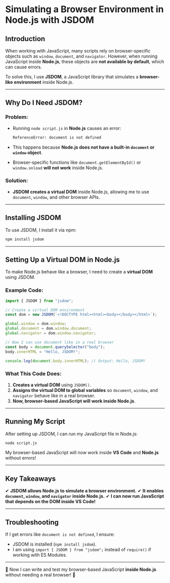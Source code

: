 # Simulating a Browser Environment in Node.js with JSDOM

## Introduction

When working with JavaScript, many scripts rely on browser-specific objects such as `window`, `document`, and `navigator`. However, when running JavaScript inside **Node.js**, these objects are **not available by default**, which can cause errors.

To solve this, I use **JSDOM**, a JavaScript library that simulates a **browser-like environment** inside Node.js.

---

## Why Do I Need JSDOM?

### Problem:
- Running `node script.js` in **Node.js** causes an error:

  ```sh
  ReferenceError: document is not defined
  ```

- This happens because **Node.js does not have a built-in `document` or `window` object**.
- Browser-specific functions like `document.getElementById()` or `window.onload` **will not work** inside Node.js.

### Solution:
- **JSDOM creates a virtual DOM** inside Node.js, allowing me to use `document`, `window`, and other browser APIs.

---

## Installing JSDOM
To use JSDOM, I install it via npm:
```sh
npm install jsdom
```

---

## Setting Up a Virtual DOM in Node.js
To make Node.js behave like a browser, I need to create a **virtual DOM** using JSDOM.

### Example Code:
```js
import { JSDOM } from "jsdom";

// Create a virtual DOM environment
const dom = new JSDOM(`<!DOCTYPE html><html><body></body></html>`);

global.window = dom.window;
global.document = dom.window.document;
global.navigator = dom.window.navigator;

// Now I can use document like in a real browser
const body = document.querySelector("body");
body.innerHTML = "Hello, JSDOM!";

console.log(document.body.innerHTML); // Output: Hello, JSDOM!
```

### What This Code Does:
1. **Creates a virtual DOM** using `JSDOM()`.
2. **Assigns the virtual DOM to global variables** so `document`, `window`, and `navigator` behave like in a real browser.
3. **Now, browser-based JavaScript will work inside Node.js**.

---

## Running My Script
After setting up JSDOM, I can run my JavaScript file in Node.js:
```sh
node script.js
```
My browser-based JavaScript will now work inside **VS Code** and **Node.js** without errors!

---

## Key Takeaways
✔ **JSDOM allows Node.js to simulate a browser environment.**
✔ **It enables `document`, `window`, and `navigator` inside Node.js.**
✔ **I can now run JavaScript that depends on the DOM inside VS Code!**

---

## Troubleshooting
If I get errors like `document is not defined`, I ensure:
- JSDOM is installed (`npm install jsdom`).
- I am using `import { JSDOM } from "jsdom";` instead of `require()` if working with ES Modules.

---

🚀 Now I can write and test my browser-based JavaScript **inside Node.js** without needing a real browser! 🎉

